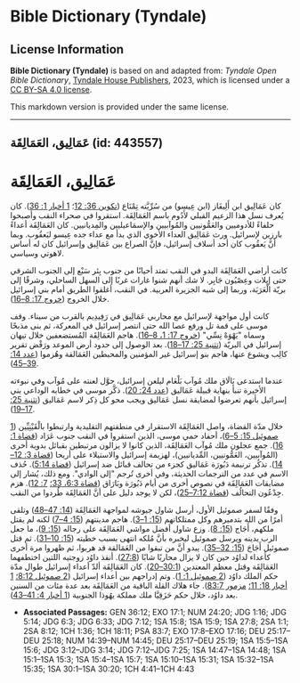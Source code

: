 # Bible Dictionary (Tyndale)

## License Information

**Bible Dictionary (Tyndale)** is based on and adapted from: _Tyndale Open Bible Dictionary_, [Tyndale House Publishers](https://tyndaleopenresources.com/), 2023, which is licensed under a [CC BY-SA 4.0 license](https://creativecommons.org/licenses/by-sa/4.0/legalcode.en).

This markdown version is provided under the same license.



--------------------------------

## عَمَالِيق، العَمَالِقَة (id: 443557)

عَمَالِيق، العَمَالِقَة
=======================

كان عَمَالِيق ابن أَلِيفَاز (ابن عِيسو) من سُرِّيَّته تِمْنَاع ([تكوين 36: 12](https://ref.ly/Gen36:12)؛ [1 أخبار 1: 36](https://ref.ly/1Chr1:36)). كان يُعرف نسل هذا الزعيم القبلي لأَدُوم باسم العَمَالِقَة. استقروا في صحراء النقب وأصبحوا حلفاءً للأدوميين والعَمُّونيين والمُوآبيين والإسمَاعيليين والمِديانيين. كان العَمَالِقَة أعداءً بارزين لإسرائيل. ورث عَمَالِيق العداء الأخوي الذي بدأ مع عداء جده عِيسو ليَعقُوب. وبما أنَّ يَعقُوب كان أحد أسلاف إسرائيل، فإنَّ الصراع بين عَمَالِيق وإسرائيل كان له أساس لاهوتي وسياسي.

كانت أراضي العَمَالِقَة البدو في النقب تمتد أحيانًا من جنوب بِئر سَبْع إلى الجنوب الشرقي حتى إيلات وعِصْيُون جَابِر. لا شك أنهم شنوا غارات غربًا إلى السهل الساحلي، وشرقًا إلى بريّة الْعَرَبَة، وربما إلى شبه الجزيرة العربية. في النقب، أغلقوا الطريق أمام بني إسرائيل خلال الخروج ([خروج 17: 8–16](https://ref.ly/Exod17:8-Exod17:16)).

كانت أول مواجهة لإسرائيل مع محاربي عَمَالِيق في رَفِيدِيم بالقرب من سيناء. وقف موسى على قمة تل ورفع عصا الله حتى انتصر إسرائيل في المعركة، ثم بنى مذبحًا وسماه "يَهْوَهْ نِسِّي" ([خروج 17: 1، 8–16](https://ref.ly/Exod17:1,Exod17:8-Exod17:16)). هاجم العَمَالِقَة المُستضعفين خلال تيهان إسرائيل في البريّة ([تثنية 25: 17–18](https://ref.ly/Deut25:17-Deut25:18)). بعد الوصول إلى حدود أرض الموعد ورَفْض تقرير كالِب ويشوع عنها، هاجم بنو إسرائيل غير المؤمنين والمحبطين العَمَالقة وهُزموا ([عدد 14: 39–45](https://ref.ly/Num14:39-Num14:45)).

عندما استدعى بَالَاق ملك مُوآب بَلْعَام ليلعن إسرائيل، حوََّل لعنته على مُوآب وفي نبوءته الأخيرة تنبأ بنهاية قبيلة عَمَاليق ([عدد 24: 20](https://ref.ly/Num24:20)). ذكَّر موسى في خطابه الوداعي بني إسرائيل بأنهم تعرضوا لمضايقة نسل عَمَاليق ويجب محو كل ذِكر لاسم عَمَاليق ([تثنية 25: 17–19](https://ref.ly/Deut25:17-Deut25:19)).

خلال مدّة القضاة، واصل العَمَالِقَة الاستقرار في منطقتهم التقليدية وارتبطوا بالْقَيْنِيِّين ([1 صموئيل 15: 5–6](https://ref.ly/1Sam15:5-1Sam15:6))، أحفاد حمي موسى، الذين استقروا في النقب جنوب عَرَاد ([قضاة 1: 16](https://ref.ly/Judg1:16)). جمع عجلون ملك مُوآب العَمَالِقَة، الذين كانوا لا يزالون مرتبطين بقبائل بدوية أخرى (المُوآبيين، العَمُّونيين، المِّديانيين)، لهزيمة إسرائيل والاستيلاء على أريحا ([قضاة 3: 12–14](https://ref.ly/Judg3:12-Judg3:14)). تذكُر ترنيمة دَبُورَة عَمَاليق كجزء من تحالف قبائل ضد إسرائيل ([قضاة 5:14](https://ref.ly/Judg5:14)). حُذف الاسم في عدد من الترجمات الحديثة، وفي أخرى تُرجم "إلى الوادي". ومع ذلك، يُشار إلى مضايقات العَمَالِقَة في نصوص أخرى من أيام دَبُورَة وبَارَاق ([قضاة 6:3، 33؛](https://ref.ly/Judg6:3,Judg6:33) [7: 12](https://ref.ly/Judg7:12)). هزم جِدْعُون التحالُف ([قضاة 7:12–25](https://ref.ly/Judg7:12-Judg7:25))، لكن لا يوجد دليل على أنَّ العَمَالِقَة طُردوا من النقب.

وفقًا لسفر صموئيل الأول، أرسل شاول جيوشه لمواجهة العَمَالِقَة ([14: 47–48](https://ref.ly/1Sam14:47-1Sam14:48)) وتلقى أمرًا من الله بتدميرهم وكل ممتلكاتهم ([15: 1–3](https://ref.ly/1Sam15:1-1Sam15:3)). هاجم مدينتهم ([15: 4–7](https://ref.ly/1Sam15:4-1Sam15:7)) لكنه لم يقتل ملكهم، أَجَاج ([15: 8](https://ref.ly/1Sam15:8)). وزع شاول أفضل مواشي العَمَالِقَة على رجاله ([15: 9](https://ref.ly/1Sam15:9))، ما جعل الرب يدينه ويرسل صموئيل ليخبره بأنَّ مُلكه انتهى بسبب خطيته ([15: 10–31](https://ref.ly/1Sam15:10-1Sam15:31)). ثم قتل صموئيل أَجَاجَ ([15: 32–35](https://ref.ly/1Sam15:32-1Sam15:35)). يبدو أنَّ من تبقوا من العَمَالقة قد هربوا، ثم ظهروا مرة أخرى كأعداء لداوُد حين كان لا يزال محاربًا شابًا ([27:8](https://ref.ly/1Sam27:8)). أنقذ داوُد زوجتيه اللتين اختطفهما العَمَالِقَة وقتل معظم المعتدين ([30:1–20](https://ref.ly/1Sam30:1-1Sam30:20)). كان العَمَالِقَة ألدّ أعداء إسرائيل طوال مدّة حكم الملك داوُد ([2 صموئيل 1: 1](https://ref.ly/2Sam1:1)). وتم إدراجهم بين أعداء إسرائيل ([2 صموئيل 8:12؛](https://ref.ly/2Sam8:12) [1 أخبار 18: 11؛](https://ref.ly/1Chr18:11) [مزمور 83:7](https://ref.ly/Ps83:7)). جاء هلاك القلة الباقية من العَمَالِقَة بعد عدة مئات من السنين بعد داوُد، خلال حكم حَزَقِيَّا ملك مملكة يهُوذا الجنوبية ([1 أخبار 4: 41–43](https://ref.ly/1Chr4:41-1Chr4:43)).

* **Associated Passages:** GEN 36:12; EXO 17:1; NUM 24:20; JDG 1:16; JDG 5:14; JDG 6:3; JDG 6:33; JDG 7:12; 1SA 15:8; 1SA 15:9; 1SA 27:8; 2SA 1:1; 2SA 8:12; 1CH 1:36; 1CH 18:11; PSA 83:7; EXO 17:8–EXO 17:16; DEU 25:17–DEU 25:18; NUM 14:39–NUM 14:45; DEU 25:17–DEU 25:19; 1SA 15:5–1SA 15:6; JDG 3:12–JDG 3:14; JDG 7:12–JDG 7:25; 1SA 14:47–1SA 14:48; 1SA 15:1–1SA 15:3; 1SA 15:4–1SA 15:7; 1SA 15:10–1SA 15:31; 1SA 15:32–1SA 15:35; 1SA 30:1–1SA 30:20; 1CH 4:41–1CH 4:43

